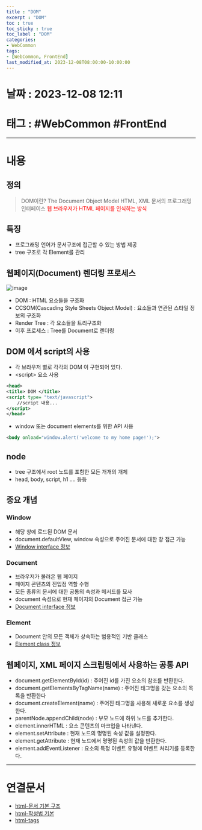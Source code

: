 ```yaml
---
title : "DOM"
excerpt : "DOM"
toc : true
toc_sticky : true
toc_label : "DOM"
categories:
- WebCommon
tags:
- [WebCommon, FrontEnd]
last_modified_at: 2023-12-08T08:00:00-10:00:00
---
```


# 날짜 : 2023-12-08 12:11

# 태그 : #WebCommon #FrontEnd 
---

# 내용

## 정의
> DOM이란?
> The Document Object Model
> HTML, XML 문서의 프로그래밍 인터페이스
> <span style="color:red">웹 브라우저가 HTML 페이지를 인식하는 방식</span>  

## 특징
- 프로그래밍 언어가 문서구조에 접근할 수 있는 방법 제공
- tree 구조로 각 Element를 관리

## 웹페이지(Document) 렌더링 프로세스
  
![image](../../assets/images/HtmlToDoc.png)
- DOM : HTML 요소들을 구조화
- CCSOM(Cascading Style Sheets Object Model) : 요소들과 연관된 스타일 정보의 구조화
- Render Tree : 각 요소들을 트리구조화
- 이후 프로세스 : Tree를 Document로 렌더링

## DOM 에서 script의 사용
- 각 브라우저 별로 각각의 DOM 이 구현되어 있다.
- \<script\> 요소 사용

```xml
<head>
<title> DOM </title>
<script type= "text/javascript">
	//script 내용...
</script>
</head>
```

- window 또는 document elements를 위한 API 사용

```xml
<body onload="window.alert('welcome to my home page!');">
```

## node
- tree 구조에서 root 노드를 포함한 모든 개개의 개체
- head, body, script, h1 .... 등등

## 중요 개념

### Window
- 해당 창에 로드된 DOM 문서
- document.defaultView, window 속성으로 주어진 문서에 대한 창 접근 가능
- [Window interface 정보](https://developer.mozilla.org/ko/docs/Web/API/Window)

### Document
- 브라우저가 불러온 웹 페이지
- 페이지 콘텐츠의 진입점 역할 수행
- 모든 종류의 문서에 대한 공통의 속성과 메서드를 묘사
- document 속성으로 현재 페이지의 Document 접근 가능
- [Document interface 정보](https://developer.mozilla.org/ko/docs/Web/API/Document)

### Element
- Document 안의 모든 객체가 상속하는 범용적인 기반 클래스
- [Element class 정보](https://developer.mozilla.org/ko/docs/Web/API/Element)

## 웹페이지, XML 페이지 스크립팅에서 사용하는 공통 API
- document.getElementById(id) : 주어진 id를 가진 요소의 참조를 반환한다.
- document.getElementsByTagName(name) : 주어진 태그명을 갖는 요소의 목록을 반환한다
- document.createElement(name) : 주어진 태그명을 사용해 새로운 요소를 생성한다.
- parentNode.appendChild(node) : 부모 노드에 하위 노드를 추가한다.
- element.innerHTML : 요소 콘텐츠의 마크업을 나타낸다.
- element.setAttribute : 현재 노드의 명명된 속성 값을 설정한다.
- element.getAttribute : 현재 노드에서 명명된 속성의 값을 반환한다.
- element.addEventListener : 요소의 특정 이벤트 유형에 이벤트 처리기를 등록한다.

---

# 연결문서
- [html-문서 기본 구조](../../webcommon/webcommon-html문서-기본-구조)
- [html-작성법 기본](../../webcommon/webcommon-html작성법-기본)
- [html-tags](../../webcommon/webcommon-htmltags)